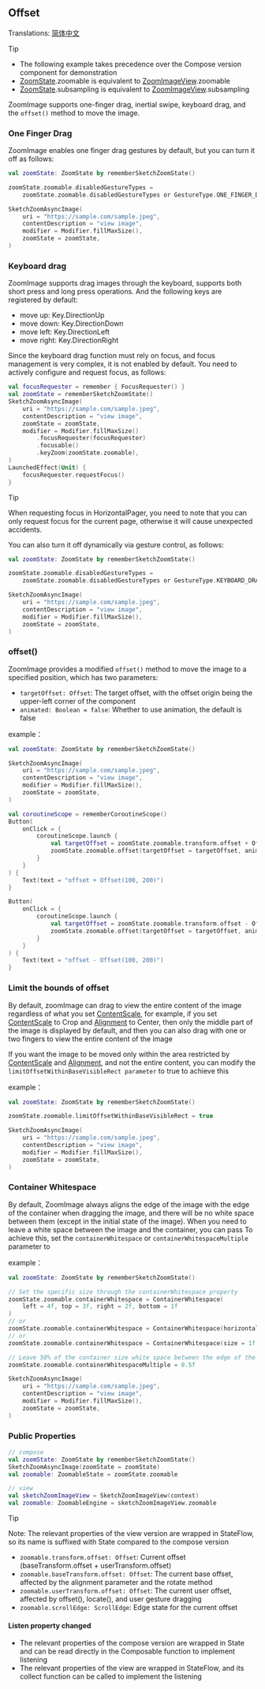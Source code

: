 ## Offset

Translations: [简体中文](offset.zh.md)

> [!TIP]
> * The following example takes precedence over the Compose version component for demonstration
> * [ZoomState].zoomable is equivalent to [ZoomImageView].zoomable
> * [ZoomState].subsampling is equivalent to [ZoomImageView].subsampling

ZoomImage supports one-finger drag, inertial swipe, keyboard drag, and the `offset()` method to
move the image.

### One Finger Drag

ZoomImage enables one finger drag gestures by default, but you can turn it off as follows:

```kotlin
val zoomState: ZoomState by rememberSketchZoomState()

zoomState.zoomable.disabledGestureTypes =
    zoomState.zoomable.disabledGestureTypes or GestureType.ONE_FINGER_DRAG

SketchZoomAsyncImage(
    uri = "https://sample.com/sample.jpeg",
    contentDescription = "view image",
    modifier = Modifier.fillMaxSize(),
    zoomState = zoomState,
)
```

### Keyboard drag

ZoomImage supports drag images through the keyboard, supports both short press and long press
operations. And the following keys are registered by default:

* move up: Key.DirectionUp
* move down: Key.DirectionDown
* move left: Key.DirectionLeft
* move right: Key.DirectionRight

Since the keyboard drag function must rely on focus, and focus management is very complex, it is not
enabled by default. You need to actively configure and request focus, as follows:

```kotlin
val focusRequester = remember { FocusRequester() }
val zoomState = rememberSketchZoomState()
SketchZoomAsyncImage(
    uri = "https://sample.com/sample.jpeg",
    contentDescription = "view image",
    zoomState = zoomState,
    modifier = Modifier.fillMaxSize()
        .focusRequester(focusRequester)
        .focusable()
        .keyZoom(zoomState.zoomable),
)
LaunchedEffect(Unit) {
    focusRequester.requestFocus()
}
```

> [!TIP]
> When requesting focus in HorizontalPager, you need to note that you can only request focus for the
> current page, otherwise it will cause unexpected accidents.

You can also turn it off dynamically via gesture control, as follows:

```kotlin
val zoomState: ZoomState by rememberSketchZoomState()

zoomState.zoomable.disabledGestureTypes =
    zoomState.zoomable.disabledGestureTypes or GestureType.KEYBOARD_DRAG

SketchZoomAsyncImage(
    uri = "https://sample.com/sample.jpeg",
    contentDescription = "view image",
    modifier = Modifier.fillMaxSize(),
    zoomState = zoomState,
)
```

### offset()

ZoomImage provides a modified `offset()` method to move the image to a specified position, which has
two parameters:

* `targetOffset: Offset`: The target offset, with the offset origin being the upper-left corner of
  the component
* `animated: Boolean = false`: Whether to use animation, the default is false

example：

```kotlin
val zoomState: ZoomState by rememberSketchZoomState()

SketchZoomAsyncImage(
    uri = "https://sample.com/sample.jpeg",
    contentDescription = "view image",
    modifier = Modifier.fillMaxSize(),
    zoomState = zoomState,
)

val coroutineScope = rememberCoroutineScope()
Button(
    onClick = {
        coroutineScope.launch {
            val targetOffset = zoomState.zoomable.transform.offset + Offset(x = 100, y = 200)
            zoomState.zoomable.offset(targetOffset = targetOffset, animated = true)
        }
    }
) {
    Text(text = "offset + Offset(100, 200)")
}

Button(
    onClick = {
        coroutineScope.launch {
            val targetOffset = zoomState.zoomable.transform.offset - Offset(x = 100, y = 200)
            zoomState.zoomable.offset(targetOffset = targetOffset, animated = true)
        }
    }
) {
    Text(text = "offset - Offset(100, 200)")
}
```

### Limit the bounds of offset

By default, zoomImage can drag to view the entire content of the image regardless of what you
set [ContentScale], for example, if you set [ContentScale] to Crop and [Alignment] to Center, then
only the middle part of the image is displayed by default, and then you can also drag with one or
two fingers to view the entire content of the image

If you want the image to be moved only within the area restricted
by [ContentScale] and [Alignment], and not the entire content, you can modify the
`limitOffsetWithinBaseVisibleRect parameter` to true to achieve this

example：

```kotlin
val zoomState: ZoomState by rememberSketchZoomState()

zoomState.zoomable.limitOffsetWithinBaseVisibleRect = true

SketchZoomAsyncImage(
    uri = "https://sample.com/sample.jpeg",
    contentDescription = "view image",
    modifier = Modifier.fillMaxSize(),
    zoomState = zoomState,
)
```

### Container Whitespace

By default, ZoomImage always aligns the edge of the image with the edge of the container when
dragging the image, and there will be no white space between them (except in the initial state of
the image). When you need to leave a white space between the image and the container, you can pass
To achieve this, set the `containerWhitespace` or `containerWhitespaceMultiple` parameter to

example：

```kotlin
val zoomState: ZoomState by rememberSketchZoomState()

// Set the specific size through the containerWhitespace property
zoomState.zoomable.containerWhitespace = ContainerWhitespace(
    left = 4f, top = 3f, right = 2f, bottom = 1f
)
// or
zoomState.zoomable.containerWhitespace = ContainerWhitespace(horizontal = 2f, vertical = 1f)
// or
zoomState.zoomable.containerWhitespace = ContainerWhitespace(size = 1f)

// Leave 50% of the container size white space between the edge of the image and the edge of the container
zoomState.zoomable.containerWhitespaceMultiple = 0.5f

SketchZoomAsyncImage(
    uri = "https://sample.com/sample.jpeg",
    contentDescription = "view image",
    modifier = Modifier.fillMaxSize(),
    zoomState = zoomState,
)
```

### Public Properties

```kotlin
// compose
val zoomState: ZoomState by rememberSketchZoomState()
SketchZoomAsyncImage(zoomState = zoomState)
val zoomable: ZoomableState = zoomState.zoomable

// view
val sketchZoomImageView = SketchZoomImageView(context)
val zoomable: ZoomableEngine = sketchZoomImageView.zoomable
```

> [!TIP]
> Note: The relevant properties of the view version are wrapped in StateFlow, so its name is
> suffixed with State compared to the compose version

* `zoomable.transform.offset: Offset`: Current offset (baseTransform.offset + userTransform.offset)
* `zoomable.baseTransform.offset: Offset`: The current base offset, affected by the alignment
  parameter and the rotate method
* `zoomable.userTransform.offset: Offset`: The current user offset, affected by offset(), locate(),
  and user gesture dragging
* `zoomable.scrollEdge: ScrollEdge`: Edge state for the current offset

#### Listen property changed

* The relevant properties of the compose version are wrapped in State and can be read directly in
  the Composable function to implement listening
* The relevant properties of the view are wrapped in StateFlow, and its collect function can be
  called to implement the listening

[ZoomImageView]: ../zoomimage-view/src/main/kotlin/com/github/panpf/zoomimage/ZoomImageView.kt

[ZoomImage]: ../zoomimage-compose/src/commonMain/kotlin/com/github/panpf/zoomimage/ZoomImage.kt

[ZoomState]: ../zoomimage-compose/src/commonMain/kotlin/com/github/panpf/zoomimage/compose/ZoomState.kt

[ContentScale]: https://developer.android.com/reference/kotlin/androidx/compose/ui/layout/ContentScale

[Alignment]: https://developer.android.com/reference/kotlin/androidx/compose/ui/Alignment

[ZoomableState]: ../zoomimage-compose/src/commonMain/kotlin/com/github/panpf/zoomimage/compose/zoom/ZoomableState.kt

[ScrollEdge]: ../zoomimage-core/src/commonMain/kotlin/com/github/panpf/zoomimage/zoom/ScrollEdge.kt